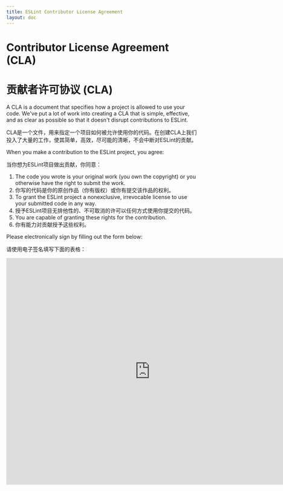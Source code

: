 ```yaml
---
title: ESLint Contributor License Agreement
layout: doc
---
```


# Contributor License Agreement (CLA)

# 贡献者许可协议 (CLA)

A CLA is a document that specifies how a project is allowed to use your code. We've put a lot of work into creating a CLA that is simple, effective, and as clear as possible so that it doesn't disrupt contributions to ESLint.

CLA是一个文件，用来指定一个项目如何被允许使用你的代码。在创建CLA上我们投入了大量的工作，使其简单，高效，尽可能的清晰，不会中断对ESLint的贡献。

When you make a contribution to the ESLint project, you agree:

当你想为ESLint项目做出贡献，你同意：

1. The code you wrote is your original work (you own the copyright) or you otherwise have the right to submit the work.
1. 你写的代码是你的原创作品（你有版权）或你有提交该作品的权利。
1. To grant the ESLint project a nonexclusive, irrevocable license to use your submitted code in any way.
1. 授予ESLint项目无排他性的、不可取消的许可以任何方式使用你提交的代码。
1. You are capable of granting these rights for the contribution.
1. 你有能力对贡献授予这些权利。

Please electronically sign by filling out the form below:

请使用电子签名填写下面的表格：

<iframe src="https://docs.google.com/forms/d/170pw6QjVHPNMDFpTTL0M2jaKZr-KMHI4PNx67eGW8WA/viewform?embedded=true" width="760" height="600" frameborder="0" marginheight="0" marginwidth="0">Loading...</iframe>
